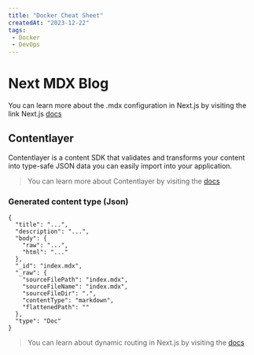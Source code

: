 ```yaml
---
title: "Docker Cheat Sheet"
createdAt: "2023-12-22"
tags: 
 - Docker
 - DevOps
---
```


# Next MDX Blog
You can learn more about the .mdx configuration in Next.js by visiting the link Next.js [docs](https://nextjs.org/docs/app/building-your-application/configuring/mdx)

## Contentlayer

Contentlayer is a  content SDK  that validates and transforms your content into  type-safe  JSON data you can easily import into your application.

>You can learn more about Contentlayer by visiting the [docs](https://contentlayer.dev/)

### Generated content type (Json)
```
{
  "title": "...",
  "description": "...",
  "body": {
    "raw": "...",
    "html": "..."
  },
  "_id": "index.mdx",
  "_raw": {
    "sourceFilePath": "index.mdx",
    "sourceFileName": "index.mdx",
    "sourceFileDir": ".",
    "contentType": "markdown",
    "flattenedPath": ""
  },
  "type": "Doc"
}
```
>You can learn about dynamic routing in Next.js by visiting the [docs](https://nextjs.org/docs/app/building-your-application/routing/dynamic-routes)

